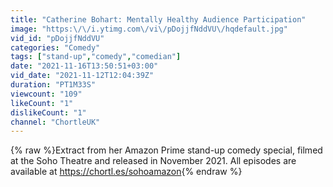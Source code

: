 ```yaml
---
title: "Catherine Bohart: Mentally Healthy Audience Participation"
image: "https:\/\/i.ytimg.com\/vi\/pDojjfNddVU\/hqdefault.jpg"
vid_id: "pDojjfNddVU"
categories: "Comedy"
tags: ["stand-up","comedy","comedian"]
date: "2021-11-16T13:50:51+03:00"
vid_date: "2021-11-12T12:04:39Z"
duration: "PT1M33S"
viewcount: "109"
likeCount: "1"
dislikeCount: "1"
channel: "ChortleUK"
---
```

{% raw %}Extract from her  Amazon Prime stand-up comedy special, filmed at the Soho Theatre and released in November 2021.  All episodes are available at <a rel="nofollow" target="blank" href="https://chortl.es/sohoamazon">https://chortl.es/sohoamazon</a>{% endraw %}

